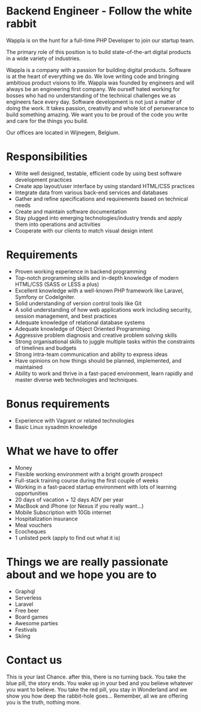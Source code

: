 # Backend Engineer - Follow the white rabbit


Wappla is on the hunt for a full-time PHP Developer to join our startup team.

The primary role of this position is to build state-of-the-art digital products in a wide variety of industries.

Wappla is a company with a passion for building digital products. Software is at the heart of everything we do. We love writing code and bringing ambitious product visions to life. Wappla was founded by engineers and will always be an engineering first company. We ourself hated working for bosses who had no understanding of the technical challenges we as engineers face every day. Software development is not just a matter of doing the work. It takes passion, creativity and whole lot of perseverance to build something amazing. We want you to be proud of the code you write and care for the things you build.

Our offices are located in Wijnegem, Belgium. 

# Responsibilities
- Write well designed, testable, efficient code by using best software development practices
- Create app layout/user interface by using standard HTML/CSS practices
- Integrate data from various back-end services and databases
- Gather and refine specifications and requirements based on technical needs
- Create and maintain software documentation
- Stay plugged into emerging technologies/industry trends and apply them into operations and activities
- Cooperate with our clients to match visual design intent

# Requirements
- Proven working experience in backend programming 
- Top-notch programming skills and in-depth knowledge of modern HTML/CSS (SASS or LESS a plus)
- Excellent knowledge with a well-known PHP framework like Laravel, Symfony or CodeIgniter. 
- Solid understanding of version control tools like Git
- A solid understanding of how web applications work including security, session management, and best practices
- Adequate knowledge of relational database systems 
- Adequate knowledge of Object Oriented Programming
- Aggressive problem diagnosis and creative problem solving skills
- Strong organisational skills to juggle multiple tasks within the constraints of timelines and budgets
- Strong intra-team communication and ability to express ideas
- Have opinions on how things should be planned, implemented, and maintained
- Ability to work and thrive in a fast-paced environment, learn rapidly and master diverse web technologies and techniques.

# Bonus requirements
- Experience with Vagrant or related technologies
- Basic Linux sysadmin knowledge


# What we have to offer
- Money
- Flexible working environment with a bright growth prospect
- Full-stack training course during the first couple of weeks
- Working in a fast-paced startup environment with lots of learning opportunities
- 20 days of vacation + 12 days ADV per year
- MacBook and iPhone (or Nexus if you really want...)
- Mobile Subscription with 10Gb internet 
- Hospitalization insurance
- Meal vouchers
- Ecocheques
- 1 unlisted perk (apply to find out what it is)

# Things we are really passionate about and we hope you are to
- Graphql
- Serverless
- Laravel
- Free beer
- Board games
- Awesome parties
- Festivals
- Skiing

# Contact us

This is your last Chance. after this, there is no turning back.
You take the blue pill, the story ends. You wake up in your bed and you believe whatever you want to believe. 
You take the red pill, you stay in Wonderland and we show you how deep the rabbit-hole goes...
Remember, all we are offering you is the truth, nothing more.



